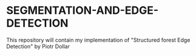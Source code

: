 SEGMENTATION-AND-EDGE-DETECTION
===============================

This repository will contain my implementation of "Structured forest Edge Detection" by Piotr Dollar

